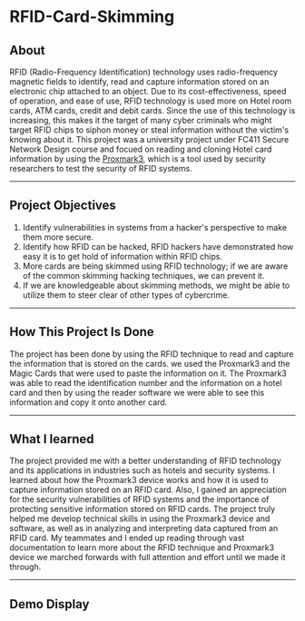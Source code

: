 # RFID-Card-Skimming

## About 

RFID (Radio-Frequency Identification) technology uses radio-frequency magnetic fields to identify, read and capture information stored on an electronic chip attached to an object. Due to its cost-effectiveness, speed of operation, and ease of use, RFID technology is used more on Hotel room cards, ATM cards, credit and debit cards. Since the use of this technology is increasing, this makes it the target of many cyber criminals who might target RFID chips to siphon money or steal information without the victim's knowing about it. This project was a university project under FC411 Secure Network Design course and focued on reading and cloning Hotel card information by using the <a href="https://proxmark.com/">Proxmark3</a>, which is a tool used by security researchers to test the security of RFID systems.

----------------------------------------------------

## Project Objectives

1. Identify vulnerabilities in systems from a hacker's perspective to make them more secure.
2. Identify how RFID can be hacked, RFID hackers have demonstrated how easy it is to get hold of information within RFID chips.
3. More cards are being skimmed using RFID technology; if we are aware of the common skimming hacking techniques, we can prevent it.
4. If we are knowledgeable about skimming methods, we might be able to utilize them to steer clear of other types of cybercrime.

-----------------------------------------------------

## How This Project Is Done

The project has been done by using the RFID technique to read and capture the information that is stored on the cards. we used the Proxmark3 and the Magic Cards that were used to paste the information on it. The Proxmark3 was able to read the identification number and the information on a hotel card and then by using the reader software we were able to see this information and copy it onto another card. 

----------------------------------------------------

## What I learned 

The project provided me with a better understanding of RFID technology and its applications in industries such as hotels and security systems. I learned about how the Proxmark3 device works and how it is used to capture information stored on an RFID card.  Also, I gained an appreciation for the security vulnerabilities of RFID systems and the importance of protecting sensitive information stored on RFID cards. The project truly helped me develop technical skills in using the Proxmark3 device and software, as well as in analyzing and interpreting data captured from an RFID card. My teammates and I ended up reading through vast documentation to learn more about the RFID technique and Proxmark3 device we marched forwards with full attention and effort until we made it through.

----------------------------------------------------
## Demo Display

